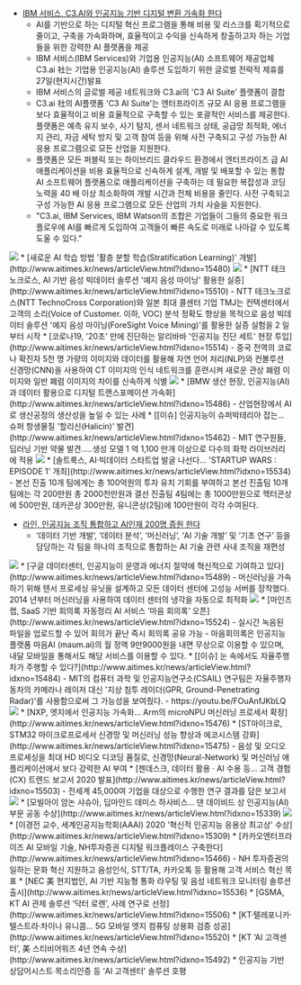 

* [IBM 서비스, C3.AI와 인공지능 기반 디지털 변환 가속화 한다](http://www.aitimes.kr/news/articleView.html?idxno=15482)
  - AI를 기반으로 하는 디지털 혁신 프로그램을 통해 비용 및 리스크를 획기적으로 줄이고, 구축을 가속화하며, 효율적이고 수익을 신속하게 창출하고자 하는 기업들을 위한 강력한 AI 플랫폼을 제공
  - IBM 서비스(IBM Services)와 기업용 인공지능(AI) 소프트웨어 제공업체 C3.ai 社는 기업용 인공지능(AI) 솔루션 도입하기 위한 글로벌 전략적 제휴를 27일(현지시간)발표
  - IBM 서비스의 글로벌 제공 네트워크와 C3.ai의 'C3 AI Suite' 플랫폼이 결합
  - C3.ai 社의 AI플랫폼 'C3 AI Suite'는 엔터프라이즈 규모 AI 응용 프로그램을 보다 효율적이고 비용 효율적으로 구축할 수 있는 포괄적인 서비스를 제공한다. 플랫폼은 예측 유지 보수, 사기 탐지, 센서 네트워크 상태, 공급망 최적화, 에너지 관리, 자금 세탁 방지 및 고객 참여 등을 위해 사전 구축되고 구성 가능한 AI 응용 프로그램으로 모든 산업을 지원한다.
  - 플랫폼은 모든 퍼블릭 또는 하이브리드 클라우드 환경에서 엔터프라이즈 급 AI 애플리케이션을 비용 효율적으로 신속하게 설계, 개발 및 배포할 수 있는 통합 AI 소프트웨어 플랫폼으로 애플리케이션을 구축하는 데 필요한 복잡성과 코딩 노력을 40 배 이상 최소화하여 개발 시간과 전체 비용을 줄인다. 사전 구축되고 구성 가능한 AI 응용 프로그램으로 모든 산업의 가치 사슬을 지원한다.
  - "C3.ai, IBM Services, IBM Watson의 조합은 기업들이 그들의 중요한 워크플로우에 AI를 빠르게 도입하여 고객들이 빠른 속도로 미래로 나아갈 수 있도록 도울 수 있다."
<img src="http://www.aitimes.kr/news/photo/202002/15482_16765_1052.jpg">
* [새로운 AI 학습 방법 '활층 분할 학습(Stratification Learning)' 개발](http://www.aitimes.kr/news/articleView.html?idxno=15480)
<img src="http://www.aitimes.kr/news/photo/202002/15480_16763_4513.jpg">
* [NTT 테크노크로스, AI 기반 음성 빅데이터 솔루션 '예지 음성 마이닝' 활용한 실증](http://www.aitimes.kr/news/articleView.html?idxno=15510)
  - NTT 테크노크로스(NTT TechnoCross Corporation)와 일본 최대 콜센터 기업 TMJ는 컨택센터에서 고객의 소리(Voice of Customer. 이하, VOC) 분석 정확도 향상을 목적으로 음성 빅데이터 솔루션 '예지 음성 마이닝(ForeSight Voice Mining)'를 활용한 실증 실험을 2 일부터 시작
* [코로나19, '20초' 만에 진단하는 알리바바 '인공지능 진단 세트' 현장 투입](http://www.aitimes.kr/news/articleView.html?idxno=15514)
  - 중국 전역의 코로나 확진자 5천 명 가량의 이미지와 데이터를 활용해 자연 언어 처리(NLP)와 컨볼루션 신경망(CNN)을 사용하여 CT 이미지의 인식 네트워크를 훈련시켜 새로운 관상 폐렴 이미지와 일반 폐렴 이미지의 차이를 신속하게 식별
<img src="http://www.aitimes.kr/news/photo/202003/15514_16806_423.jpg">
* [BMW 생산 현장, 인공지능(AI) 과 데이터 활용으로 디지털 트랜스포메이션 가속화](http://www.aitimes.kr/news/articleView.html?idxno=15486)
  - 산업현장에서 AI로 생산공정의 생산성을 높일 수 있는 사례
* [[이슈] 인공지능이 슈퍼박테리아 잡는... 슈퍼 항생물질 '할리신(Halicin)' 발견](http://www.aitimes.kr/news/articleView.html?idxno=15462)
  - MIT 연구원들, 딥러닝 기반 약물 발견.....생성 모델 1 억 1,100 만개 이상으로 다수의 화학 라이브러리에 적용
<img src="http://www.aitimes.kr/news/photo/202002/15462_16746_012.jpg">
* [솔트룩스, AI·빅데이터 스타트업 발굴 나선다... 'STARTUP WARS : EPISODE 1' 개최](http://www.aitimes.kr/news/articleView.html?idxno=15534)
  - 본선 진출 10개 팀에게는 총 100억원의 투자 유치 기회를 부여하고 본선 진출팀 10개팀에는 각 200만원 총 2000천만원과 결선 진출팀 4팀에는 총 1000만원으로 헥터콘상에 500만원, 데카콘상 300만원, 유니콘상(2팀)에 100만원이 각각 수여된다.

* [라인, 인공지능 조직 통합하고 AI인재 200명 증원 한다](http://www.aitimes.kr/news/articleView.html?idxno=15497)
  - ‘데이터 기반 개발’, ‘데이터 분석’, ‘머신러닝’, ‘AI 기술 개발’ 및 ‘기초 연구’ 등을 담당하는 각 팀을 하나의 조직으로 통합하는 AI 기술 관련 사내 조직을 재편성
<img src="http://www.aitimes.kr/news/photo/202003/15497_16792_3519.jpg">
* [구글 데이터센터, 인공지능이 운영과 에너지 절약에 혁신적으로 기여하고 있다](http://www.aitimes.kr/news/articleView.html?idxno=15489)
  - 머신러닝을 가속하기 위해 텐서 프로세싱 유닛을 설계하고 모든 데이터 센터에 고성능 서버를 장착했다. 2014 년부터 머신러닝을 사용하여 데이터 센터의 냉각을 자동으로 최적화
<img src="http://www.aitimes.kr/news/photo/202003/15489_16782_1223.jpg">
* [마인즈랩, SaaS 기반 회의록 자동정리 AI 서비스 ‘마음 회의록’ 오픈](http://www.aitimes.kr/news/articleView.html?idxno=15524)
  - 실시간 녹음된 파일을 업로드할 수 있어 회의가 끝난 즉시 회의록 공유 가능
  - 마음회의록은 인공지능 플랫폼 마음AI (maum.ai)의 월 정액 9만9000원을 내면 무상으로 이용할 수 있으며, 내달 모바일을 통해서도 해당 서비스를 이용할 수 있다.
* [[이슈] 눈 속에서도 자율주행차가 주행할 수 있다?](http://www.aitimes.kr/news/articleView.html?idxno=15484)
  - MIT의 컴퓨터 과학 및 인공지능연구소(CSAIL) 연구팀은 자율주행자동차의 카메라나 레이저 대신 '지상 침투 레이더(GPR, Ground-Penetrating Radar)'를 사용함으로써 그 가능성을 보여줬다.
  - https://youtu.be/FOuAnfJKbLQ
<img src="http://www.aitimes.kr/news/photo/202002/15484_16769_233.jpg">
* [NXP, 엣지에서 인공지능 가속화... Arm의 microNPU 머신러닝 프로세서 확장](http://www.aitimes.kr/news/articleView.html?idxno=15476)
* [ST마이크로, STM32 마이크로프로세서 신경망 및 머신러닝 성능 향상과 에코시스템 강화](http://www.aitimes.kr/news/articleView.html?idxno=15475)
  - 음성 및 오디오 프로세싱을 최대 HD 비디오 디코딩 품질로, 신경망(Neural-Network) 및 머신러닝 애플리케이션에서 보다 강력한 AI 부여
* [젠데스크, 데이터 활용 · AI 수용 등... 고객 경험(CX) 트렌드 보고서 2020 발표](http://www.aitimes.kr/news/articleView.html?idxno=15503)
  - 전세계 45,000여 기업을 대상으로 수행한 연구 결과를 담은 보고서
<img src="http://www.aitimes.kr/news/photo/202003/15503_16797_256.jpg">
* [모빌아이 암논 샤슈아, 딥마인드 데미스 하사비스... 댄 데이비드 상 인공지능(AI) 부문 공동 수상](http://www.aitimes.kr/news/articleView.html?idxno=15339)
<img src="http://www.aitimes.kr/news/photo/202002/15339_16608_3629.jpg">
* [이경전 교수, 세계인공지능학회(AAAI) 2020 '혁신적 인공지능 응용상 최고상' 수상](http://www.aitimes.kr/news/articleView.html?idxno=15309)
* [카카오엔터프라이즈 AI 모바일 기술, NH투자증권 디지털 워크플레이스 구축한다](http://www.aitimes.kr/news/articleView.html?idxno=15466)
  - NH 투자증권의 일하는 문화 혁신 지원하고 음성인식, STT/TA, 카카오톡 등 활용해 고객 서비스 혁신 목표
* [NEC 美 현지법인, AI 기반 지능형 통화 라우팅 및 음성 네트워크 모니터링 솔루션 출시](http://www.aitimes.kr/news/articleView.html?idxno=15536)
* [GSMA, KT AI 관제 솔루션 ‘닥터 로렌’, 사례 연구로 선정](http://www.aitimes.kr/news/articleView.html?idxno=15506)
* [KT·텔레포니카·텔스트라·차이나 유니콤... 5G 모바일 엣지 컴퓨팅 상용화 검증 성공](http://www.aitimes.kr/news/articleView.html?idxno=15520)
* [KT ‘AI 고객센터’, 美 스티비어워즈 4년 연속 수상](http://www.aitimes.kr/news/articleView.html?idxno=15492)
  * 인공지능 기반 상담어시스트∙목소리인증 등 ‘AI 고객센터’ 솔루션 호평
